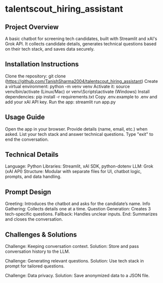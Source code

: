 # talentscout_hiring_assistant
## Project Overview
A basic chatbot for screening tech candidates, built with Streamlit and xAI's Grok API. It collects candidate details, generates technical questions based on their tech stack, and saves data securely.

## Installation Instructions

Clone the repository: git clone (https://github.com/TanishSharma2004/talentscout_hiring_assistant)
Create a virtual environment: python -m venv venv
Activate it: source venv/bin/activate (Linux/Mac) or venv\Scripts\activate (Windows)
Install dependencies: pip install -r requirements.txt
Copy .env.example to .env and add your xAI API key.
Run the app: streamlit run app.py

## Usage Guide

Open the app in your browser.
Provide details (name, email, etc.) when asked.
List your tech stack and answer technical questions.
Type "exit" to end the conversation.

## Technical Details

Language: Python
Libraries: Streamlit, xAI SDK, python-dotenv
LLM: Grok (xAI API)
Structure: Modular with separate files for UI, chatbot logic, prompts, and data handling.

## Prompt Design

Greeting: Introduces the chatbot and asks for the candidate’s name.
Info Gathering: Collects details one at a time.
Question Generation: Creates 3 tech-specific questions.
Fallback: Handles unclear inputs.
End: Summarizes and closes the conversation.

## Challenges & Solutions

Challenge: Keeping conversation context.
Solution: Store and pass conversation history to the LLM.


Challenge: Generating relevant questions.
Solution: Use tech stack in prompt for tailored questions.


Challenge: Data privacy.
Solution: Save anonymized data to a JSON file.

